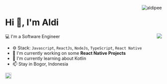 <img align="right" src="https://komarev.com/ghpvc/?username=aldipee" alt="aldipee" />

<h1>Hi 👋, I'm Aldi</h1>

<img align="right" src="https://github-readme-stats.vercel.app/api?username=aldipee&show_icons=false">

💻 I'm a Software Engineer 

- ⚙️ Stack: `Javascript`, `ReactJs`, `NodeJs`, `TypeScript`, `React Native`
- 🏢 I'm currently working on some **React Native Projects**
- 🌱 I'm currently learning about Kotlin
- 📫 Stay in Bogor, Indonesia

<p align="center">


<a href="https://linkedin.com/in/aldipee" target="blank"><img align="center" src="https://cdn.jsdelivr.net/npm/simple-icons@3.0.1/icons/linkedin.svg" alt="aldipee" height="20" width="20" /></a>


</p>

